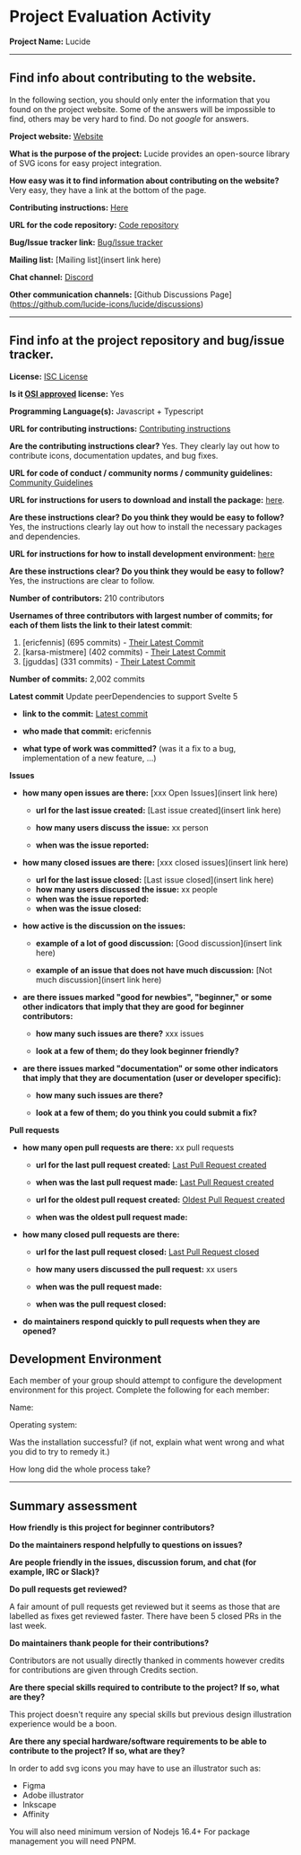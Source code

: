 # Project Evaluation Activity



__Project Name:__  Lucide


---

## Find info about contributing to the website.

In the following section, you should only enter the information that you
found on the project website. Some of the answers will be impossible to find, others
may be very hard to find. Do not _google_ for answers.

__Project website:__ [Website](https://lucide.dev/)


__What is the purpose of the project:__ Lucide provides an open-source library of SVG icons for easy project integration.


__How easy was it to find information about contributing on the website?__ Very easy, they have a link at the bottom of the page.


__Contributing instructions:__ [Here](https://lucide.dev/contributing) 

__URL for the code repository:__ [Code repository](https://github.com/lucide-icons/lucide)

__Bug/Issue tracker link:__ [Bug/Issue tracker](https://github.com/lucide-icons/lucide/issues)

__Mailing list:__ [Mailing list](insert link here)

__Chat channel:__ [Discord](https://discord.gg/EH6nSts)

__Other communication channels:__ [Github Discussions Page] (https://github.com/lucide-icons/lucide/discussions)


---

## Find info at the project repository and bug/issue tracker.

__License:__ [ISC License](https://github.com/lucide-icons/lucide/blob/main/LICENSE)

__Is it [OSI approved](https://opensource.org/licenses/alphabetical) license:__ Yes

__Programming Language(s):__ Javascript + Typescript

__URL for contributing instructions:__ [Contributing instructions](https://github.com/lucide-icons/lucide/blob/main/CONTRIBUTING.md)

__Are the contributing instructions clear?__ Yes. They clearly lay out how to contribute icons, documentation updates, and bug fixes.


__URL for code of conduct / community norms / community guidelines:__ [Community Guidelines](https://github.com/lucide-icons/lucide/blob/main/CODE_OF_CONDUCT.md)

__URL for instructions for users to download and install the package:__  [here](https://github.com/lucide-icons/lucide/blob/main/docs/guide/installation.md). 


__Are these instructions clear? Do you think they would be easy to follow?__ Yes, the instructions clearly lay out how to install the necessary packages and dependencies.


__URL for instructions for how to install development environment:__ [here](https://github.com/lucide-icons/lucide/blob/main/docs/guide/installation.md)


__Are these instructions clear? Do you think they would be easy to follow?__ Yes, the instructions are clear to follow.


__Number of contributors:__ 210 contributors


__Usernames of three contributors with largest number of commits; for
each of them lists the link to their latest commit__:

1. [ericfennis] (695 commits) - [Their Latest Commit](https://github.com/lucide-icons/lucide/commit/aefb710e5c64b3d569b6e3eafa7516c273a1bf4a)
1. [karsa-mistmere] (402 commits) - [Their Latest Commit](https://github.com/lucide-icons/lucide/commit/ea0ac2f92b073b82ef851e11d6d179a9a419e640)
1. [jguddas] (331 commits) - [Their Latest Commit](https://github.com/lucide-icons/lucide/pull/2857)


__Number of commits:__ 2,002 commits

__Latest commit__ Update peerDependencies to support Svelte 5

- __link to the commit:__ [Latest commit](https://github.com/lucide-icons/lucide/commit/aefb710e5c64b3d569b6e3eafa7516c273a1bf4a)

- __who made that commit:__ ericfennis

- __what type of work was committed?__ (was it a fix to a bug, implementation of a new feature, ...)


__Issues__

- __how many open issues are there:__ [xxx Open Issues](insert link here)

    - __url for the last issue created:__ [Last issue created](insert link here)

    - __how many users discuss the issue:__ xx person
    
    - __when was the issue reported:__ 
    

- __how many closed issues are there:__ [xxx closed issues](insert link here)
    - __url for the last issue closed:__ [Last issue closed](insert link here)
    - __how many users discussed the issue:__ xx people
    - __when was the issue reported:__ 
    - __when was the issue closed:__ 

- __how active is the discussion on the issues:__ 

    - __example of a lot of good discussion:__ [Good discussion](insert link here)
    
    - __example of an issue that does not have much discussion:__ [Not much discussion](insert link here)



- __are there issues marked "good for newbies", "beginner," or some other indicators that imply that they are good for beginner contributors:__ 

    - __how many such issues are there?__ xxx issues
    
    - __look at a few of them; do they look beginner friendly?__ 



- __are there issues marked "documentation" or some other indicators that imply that they are documentation (user or developer specific):__ 

    - __how many such issues are there?__ 
    
    - __look at a few of them; do you think you could submit a fix?__ 



__Pull requests__

- __how many open pull requests are there:__ xx pull requests

    - __url for the last pull request created:__ [Last Pull Request created]()
    
    - __when was the last pull request made:__ [Last Pull Request created]()

    - __url for the oldest pull request created:__ [Oldest Pull Request created]()
    
    - __when was the oldest pull request made:__ 

- __how many closed pull requests are there:__ 

    - __url for the last pull request closed:__ [Last Pull Request closed]()
    
    - __how many users discussed the pull request:__ xx users
    
    - __when was the pull request made:__  
    
    - __when was the pull request closed:__ 
    

- __do maintainers respond quickly to pull requests when they are opened?__ 


## Development Environment 

Each member of your group should attempt to configure the development environment 
for this project. Complete the following for each member:

Name: 

Operating system: 

Was the installation successful? (if not, explain what went wrong and 
what you did to try to remedy it.)

How long did the whole process take? 


---


## Summary assessment
__How friendly is this project for beginner contributors?__




__Do the maintainers respond helpfully to questions on issues?__



__Are people friendly in the issues, discussion forum, and chat (for example, IRC or Slack)?__




__Do pull requests get reviewed?__

A fair amount of pull requests get reviewed but it seems as those that are labelled as fixes get reviewed faster. There have been 5 closed PRs in the last week.

__Do maintainers thank people for their contributions?__

Contributors are not usually directly thanked in comments however credits for contributions are given through Credits section.


__Are there special skills required to contribute to the project? If so, what are they?__

This project doesn't require any special skills but previous design illustration experience would be a boon.

__Are there any special hardware/software requirements to be able to contribute to the project? If so, what are they?__

In order to add svg icons you may have to use an illustrator such as:
- Figma
- Adobe illustrator
- Inkscape
- Affinity

You will also need minimum version of Nodejs 16.4+ For package management you will need PNPM. 